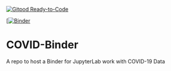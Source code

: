 [![Gitpod Ready-to-Code](https://img.shields.io/badge/Gitpod-Ready--to--Code-blue?logo=gitpod)](https://gitpod.io/#https://github.com/marksspencer/COVID-Binder) 

[[![Binder](https://mybinder.org/badge_logo.svg)](https://mybinder.org/v2/gh/marksspencer/COVID-Binder/master?urlpath=https%3A%2F%2Fgithub.com%2Fmarksspencer%2FCOVID-Binder%2Fblob%2Fmaster%2Findex.ipynb)

# COVID-Binder
A repo to host a Binder for JupyterLab work with COVID-19 Data
